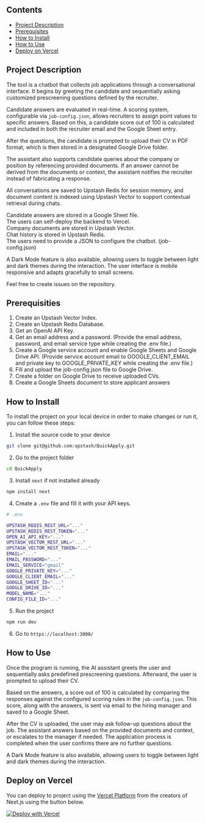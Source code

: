 ## Contents

- [Project Description](#project-description)
- [Prerequisites](#prerequisities)
- [How to Install](#how-to-install)
- [How to Use](#how-to-use)
- [Deploy on Vercel](#deploy-on-vercel)

## Project Description

The tool is a chatbot that collects job applications through a conversational interface. It begins by greeting the candidate and sequentially asking customized prescreening questions defined by the recruiter.  

Candidate answers are evaluated in real-time. A scoring system, configurable via `job-config.json`, allows recruiters to assign point values to specific answers. Based on this, a candidate score out of 100 is calculated and included in both the recruiter email and the Google Sheet entry.  

After the questions, the candidate is prompted to upload their CV in PDF format, which is then stored in a designated Google Drive folder.  

The assistant also supports candidate queries about the company or position by referencing provided documents. If an answer cannot be derived from the documents or context, the assistant notifies the recruiter instead of fabricating a response.  

All conversations are saved to Upstash Redis for session memory, and document content is indexed using Upstash Vector to support contextual retrieval during chats.  

Candidate answers are stored in a Google Sheet file.  
The users can self-deploy the backend to Vercel.  
Company documents are stored in Upstash Vector.  
Chat history is stored in Upstash Redis.  
The users need to provide a JSON to configure the chatbot. (job-config.json)  

A Dark Mode feature is also available, allowing users to toggle between light and dark themes during the interaction. The user interface is mobile responsive and adapts gracefully to small screens.  

Feel free to create issues on the repository.

## Prerequisities

1. Create an Upstash Vector Index.
2. Create an Upstash Redis Database.
3. Get an OpenAI API Key.
4. Get an email address and a password. (Provide the email address, password, and email service type while creating the .env file.)
5. Create a Google service account and enable Google Sheets and Google Drive API. (Provide service account email to GOOGLE_CLIENT_EMAIL and private key to GOOGLE_PRIVATE_KEY while creating the .env file.)
6. Fill and upload the job-config.json file to Google Drive.
7. Create a folder on Google Drive to receive uploaded CVs.
8. Create a Google Sheets document to store applicant answers

## How to Install

To install the project on your local device in order to make changes or run it, you can follow these steps:

1. Install the source code to your device

```bash
git clone git@github.com:upstash/QuickApply.git
```

2. Go to the project folder

```bash
cd QuickApply
```

3. Install `next` if not installed already

```bash
npm install next
```

4. Create a `.env` file and fill it with your API keys.

```bash
# .env

UPSTASH_REDIS_REST_URL="..."
UPSTASH_REDIS_REST_TOKEN="..."
OPEN_AI_API_KEY="..."
UPSTASH_VECTOR_REST_URL="..."
UPSTASH_VECTOR_REST_TOKEN="..."
EMAIL="..."
EMAIL_PASSWORD="..."
EMAIL_SERVICE="gmail"
GOOGLE_PRIVATE_KEY="..."
GOOGLE_CLIENT_EMAIL="..."
GOOGLE_SHEET_ID="..."
GOOGLE_DRIVE_ID="..."
MODEL_NAME="..."
CONFIG_FILE_ID="..."
```

5. Run the project

```bash
npm run dev
```

6. Go to `https://localhost:3000/`

## How to Use

Once the program is running, the AI assistant greets the user and sequentially asks predefined prescreening questions. Afterward, the user is prompted to upload their CV.  

Based on the answers, a score out of 100 is calculated by comparing the responses against the configured scoring rules in the `job-config.json`. This score, along with the answers, is sent via email to the hiring manager and saved to a Google Sheet.  

After the CV is uploaded, the user may ask follow-up questions about the job. The assistant answers based on the provided documents and context, or escalates to the manager if needed. The application process is completed when the user confirms there are no further questions.  

A Dark Mode feature is also available, allowing users to toggle between light and dark themes during the interaction.  

## Deploy on Vercel

You can deploy to project using the [Vercel Platform](https://vercel.com/new?utm_medium=default-template&filter=next.js&utm_source=create-next-app&utm_campaign=create-next-app-readme) from the creators of Next.js using the button below.

[![Deploy with Vercel](https://vercel.com/button)]()
